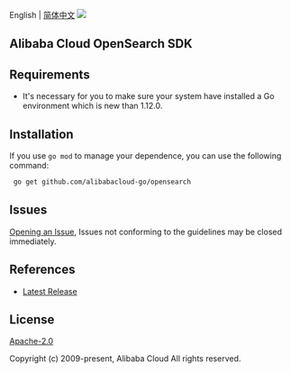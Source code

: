 English | [简体中文](README-CN.md)
![](https://aliyunsdk-pages.alicdn.com/icons/AlibabaCloud.svg)

## Alibaba Cloud OpenSearch SDK

## Requirements
- It's necessary for you to make sure your system have installed a Go environment which is new than 1.12.0.

## Installation
If you use `go mod` to manage your dependence, you can use the following command:

```sh
 go get github.com/alibabacloud-go/opensearch
```

## Issues
[Opening an Issue](https://github.com/aliyun/alibabacloud-opensearch-sdk/issues/new), Issues not conforming to the guidelines may be closed immediately.

## References
* [Latest Release](https://github.com/aliyun/alibabacloud-opensearch-sdk)

## License
[Apache-2.0](http://www.apache.org/licenses/LICENSE-2.0)

Copyright (c) 2009-present, Alibaba Cloud All rights reserved.